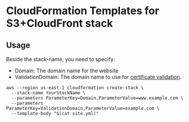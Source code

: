 # CloudFormation Templates for S3+CloudFront stack

## Usage
Beside the stack-name, you need to specify:

- Domain: The domain name for the website
- ValidationDomain: The domain name to use for
  [certificate validation](http://docs.aws.amazon.com/acm/latest/APIReference/API_DomainValidationOption.html).

```
aws --region us-east-1 cloudformation create-stack \
  --stack-name YourStackName \
  --parameters ParameterKey=Domain,ParameterValue=www.example.com \
  --parameters ParameterKey=ValidationDomain,ParameterValue=example.com \
  --template-body "$(cat site.yml)"
```
